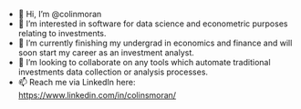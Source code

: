 - 👋 Hi, I’m @colinmoran
- 👀 I’m interested in software for data science and econometric purposes relating to investments.
- 🌱 I’m currently finishing my undergrad in economics and finance and will soon start my career as an investment analyst.
- 💞️ I’m looking to collaborate on any tools which automate traditional investments data collection or analysis processes.
- 📫 Reach me via LinkedIn here: https://www.linkedin.com/in/colinsmoran/


